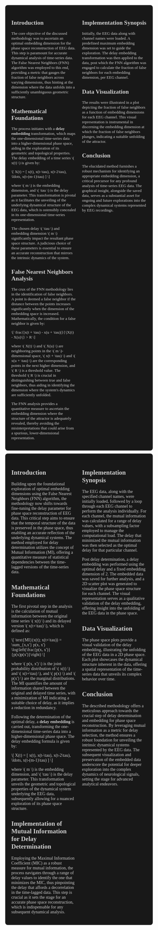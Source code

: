 <div style="font-size: 13px; font-family: 'Times New Roman', Times, serif; background-color: #181818; color: #D0D0D0; padding: 20px; border-radius: 8px; margin: 10px; display: flex; flex-wrap: nowrap; justify-content: space-between;">
    <!-- Column 1 -->
    <div style="flex: 1; margin-right: 10px;">
        <h2>Introduction</h2>
        <p>The core objective of the discussed methodology was to ascertain an optimal embedding dimension for the phase space reconstruction of EEG data. This step is paramount for accurate dynamical analysis of time-series data. The False Nearest Neighbors (FNN) algorithm was employed to this end, providing a metric that gauges the fraction of false neighbors across varying dimensions, thus hinting at the dimension where the data unfolds into a sufficiently unambiguous geometric structure.</p>
        <h2>Mathematical Foundations</h2>
        <p>The process initiates with a <strong>delay embedding</strong> transformation, which maps the one-dimensional time-series data into a higher-dimensional phase space, aiding in the exploration of its geometric and topological properties. The delay embedding of a time series \( x(t) \) is given by:</p>
        \[ X(t) = [ x(t), x(t-\tau), x(t-2\tau), \ldots, x(t-(m-1)\tau) ] \]
        <p>where \( m \) is the embedding dimension, and \( \tau \) is the delay parameter. This transformation is pivotal as it facilitates the unveiling of the underlying dynamical structure of the EEG data, which is ostensibly concealed in its one-dimensional time-series representation.</p>
        <p>The chosen delay \( \tau \) and embedding dimension \( m \) significantly impact the resultant phase space structure. A judicious choice of these parameters is essential to ensure an accurate reconstruction that mirrors the intrinsic dynamics of the system.</p>
        <h2>False Nearest Neighbors Analysis</h2>
        <p>The crux of the FNN methodology lies in the identification of false neighbors. A point is deemed a false neighbor if the distance between the points increases significantly when the dimension of the embedding space is increased. Mathematically, the condition for a false neighbor is given by:</p>
        \[ \frac{|x(t + \tau) - x(u + \tau)|}{\|X(t) - X(u)\|} > R \]
        <p>where \( X(t) \) and \( X(u) \) are neighboring points in the \( m \)-dimensional space, \( x(t + \tau) \) and \( x(u + \tau) \) are the corresponding points in the next higher dimension, and \( R \) is a threshold value. The threshold \( R \) is crucial in distinguishing between true and false neighbors, thus aiding in identifying the dimension where the system's dynamics are sufficiently unfolded.</p>
        <p>The FNN analysis provides a quantitative measure to ascertain the embedding dimension where the structure of the attractor is adequately revealed, thereby avoiding the misinterpretations that could arise from a spurious, lower-dimensional representation.</p>
    </div>
    <!-- Column 2 -->
    <div style="flex: 1; margin-left: 10px;">
        <h2>Implementation Synopsis</h2>
        <p>Initially, the EEG data along with channel names were loaded. A predefined maximum embedding dimension was set to guide the exploration. The delay embedding transformation was then applied to the data, post which the FNN algorithm was engaged to calculate the fraction of false neighbors for each embedding dimension, per EEG channel.</p>
        <h2>Data Visualization</h2>
        <p>The results were illustrated in a plot depicting the fraction of false neighbors as a function of embedding dimensions for each EEG channel. This visual representation is instrumental in discerning the embedding dimension at which the fraction of false neighbors plunges, indicating a suitable unfolding of the attractor.</p>
        <h2>Conclusion</h2>
        <p>The elucidated method furnishes a robust mechanism for identifying an appropriate embedding dimension, a critical precursor for any profound analysis of time-series EEG data. The graphical insight, alongside the saved data, serves as a substantial asset for ongoing and future explorations into the complex dynamical systems represented by EEG recordings.</p>
    </div>
</div>

<div style="font-size: 14px; font-family: 'Times New Roman', Times, serif; background-color: #181818; color: #D0D0D0; padding: 20px; border-radius: 8px; margin: 10px; display: flex; flex-wrap: nowrap; justify-content: space-between;">
    <!-- Column 1 -->
    <div style="flex: 1; margin-right: 10px;">
        <h2>Introduction</h2>
        <p>Building upon the foundational exploration of optimal embedding dimensions using the False Nearest Neighbors (FNN) algorithm, the methodology now shifts towards fine-tuning the delay parameter for phase space reconstruction of EEG data. This critical step aims to ensure that the temporal structure of the data is preserved in the phase space, thus enabling an accurate reflection of the underlying dynamical systems. The method employed for delay determination utilizes the concept of Mutual Information (MI), offering a quantitative measure of statistical dependencies between the time-lagged versions of the time-series data.</p>
        <h2>Mathematical Foundations</h2>
        <p>The first pivotal step in the analysis is the calculation of mutual information between the original time series \( x(t) \) and its delayed version \( x(t+\tau) \), which is defined as:</p>
        \[ \text{MI}(x(t); x(t+\tau)) = \sum_{x,x'} p(x, x') \log\left(\frac{p(x, x')}{p(x)p(x')}\right) \]
        <p>where \( p(x, x') \) is the joint probability distribution of \( x(t) \) and \( x(t+\tau) \), and \( p(x) \) and \( p(x') \) are the marginal distributions. The MI quantifies the amount of information shared between the original and delayed time series, with a minimization of MI indicating a suitable choice of delay, as it implies a reduction in redundancy.</p>
        <p>Following the determination of the optimal delay, a <strong>delay embedding</strong> is carried out, transforming the one-dimensional time-series data into a higher-dimensional phase space. The delay embedding formula is given by:</p>
        \[ X(t) = [ x(t), x(t-\tau), x(t-2\tau), \ldots, x(t-(m-1)\tau) ] \]
        <p>where \( m \) is the embedding dimension, and \( \tau \) is the delay parameter. This transformation unveils the geometric and topological properties of the dynamical system underlying the EEG data, subsequently allowing for a nuanced exploration of its phase space structure.</p>
        <h2>Implementation of Mutual Information for Delay Determination</h2>
        <p>Employing the Maximal Information Coefficient (MIC) as a robust measure for mutual information, the process navigates through a range of delay values to identify the one that minimizes the MIC, thus pinpointing the delay that affords a decorrelation in the time-lagged data. This step is crucial as it sets the stage for an accurate phase space reconstruction, which is indispensable for any subsequent dynamical analysis.</p>
    </div>
    <!-- Column 2 -->
    <div style="flex: 1; margin-left: 10px;">
        <h2>Implementation Synopsis</h2>
        <p>The EEG data, along with the specified channel names, were initially loaded, followed by a loop through each EEG channel to perform the analysis individually. For each channel, the mutual information was calculated for a range of delay values, with a subsampling factor employed to manage the computational load. The delay that minimized the mutual information was then selected as the optimal delay for that particular channel.</p>
        <p>Post delay determination, a delay embedding was performed using the optimal delay and a fixed embedding dimension of 2. The embedded data was saved for further analysis, and a 2D scatter plot was generated to visualize the phase space structure for each channel. The visual representation serves as a qualitative validation of the delay embedding, offering insight into the unfolding of the EEG data in the phase space.</p>
        <h2>Data Visualization</h2>
        <p>The phase space plots provide a visual validation of the delay embedding, illustrating the unfolding of the EEG data in a 2D phase space. Each plot showcases the dynamical structure inherent in the data, offering a spatial representation of the time-series data that unveils its complex behavior over time.</p>
        <h2>Conclusion</h2>
        <p>The described methodology offers a meticulous approach towards the crucial step of delay determination and embedding for phase space reconstruction. By leveraging mutual information as a metric for delay selection, the method ensures a robust foundation for unveiling the intrinsic dynamical systems represented by the EEG data. The subsequent visualization and preservation of the embedded data underscore the potential for deeper exploration into the complex dynamics of neurological signals, setting the stage for advanced analytical endeavors.</p>
    </div>
</div>
